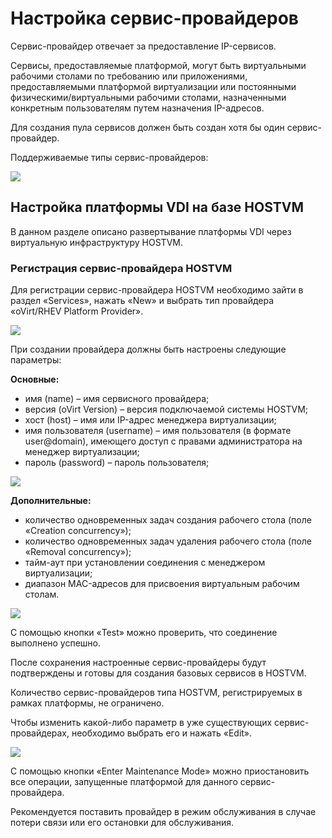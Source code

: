 # Настройка сервис-провайдеров

Сервис-провайдер отвечает за предоставление IP-сервисов.

Сервисы, предоставляемые платформой, могут быть виртуальными рабочими столами по требованию или приложениями, предоставляемыми платформой виртуализации или постоянными физическими/виртуальными рабочими столами, назначенными конкретным пользователям путем назначения IP-адресов.

Для создания пула сервисов должен быть создан хотя бы один сервис-провайдер.

Поддерживаемые типы сервис-провайдеров:

![](../../../.gitbook/assets/vdi\_ag4.png)

## Настройка платформы VDI на базе HOSTVM

В данном разделе описано развертывание платформы VDI через виртуальную инфраструктуру HOSTVM.

### Регистрация сервис-провайдера HOSTVM

Для регистрации сервис-провайдера HOSTVM необходимо зайти в раздел «Services», нажать «New» и выбрать тип провайдера «oVirt/RHEV Platform Provider».

![](../../../.gitbook/assets/vdi\_ag5.png)

При создании провайдера должны быть настроены следующие параметры:

**Основные:**

* имя (name) – имя сервисного провайдера;
* версия (oVirt Version) – версия подключаемой системы HOSTVM;
* хост (host) – имя или IP-адрес менеджера виртуализации;
* имя пользователя (username) – имя пользователя (в формате user@domain), имеющего доступ с правами администратора на менеджер виртуализации;
* пароль (password) – пароль пользователя;

![](../../../.gitbook/assets/vdi\_ag6.png)

**Дополнительные:**

* количество одновременных задач создания рабочего стола (поле «Creation concurrency»);
* количество одновременных задач удаления рабочего стола (поле «Removal concurrency»);
* тайм-аут при установлении соединения с менеджером виртуализации;
* диапазон MAC-адресов для присвоения виртуальным рабочим столам.

![](../../../.gitbook/assets/vdi\_ag7.png)

С помощью кнопки «Test» можно проверить, что соединение выполнено успешно.

После сохранения настроенные сервис-провайдеры будут подтверждены и готовы для создания базовых сервисов в HOSTVM.

Количество сервис-провайдеров типа HOSTVM, регистрируемых в рамках платформы, не ограничено.

Чтобы изменить какой-либо параметр в уже существующих сервис-провайдерах, необходимо выбрать его и нажать «Edit».

![](../../../.gitbook/assets/vdi\_ag8.png)

С помощью кнопки «Enter Maintenance Mode» можно приостановить все операции, запущенные платформой для данного сервис-провайдера.

Рекомендуется поставить провайдер в режим обслуживания в случае потери связи или его остановки для обслуживания.
